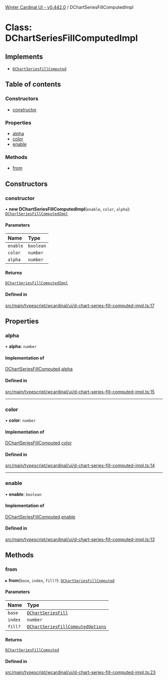 [Winter Cardinal UI - v0.442.0](../index.md) / DChartSeriesFillComputedImpl

# Class: DChartSeriesFillComputedImpl

## Implements

- [`DChartSeriesFillComputed`](../interfaces/DChartSeriesFillComputed.md)

## Table of contents

### Constructors

- [constructor](DChartSeriesFillComputedImpl.md#constructor)

### Properties

- [alpha](DChartSeriesFillComputedImpl.md#alpha)
- [color](DChartSeriesFillComputedImpl.md#color)
- [enable](DChartSeriesFillComputedImpl.md#enable)

### Methods

- [from](DChartSeriesFillComputedImpl.md#from)

## Constructors

### constructor

• **new DChartSeriesFillComputedImpl**(`enable`, `color`, `alpha`): [`DChartSeriesFillComputedImpl`](DChartSeriesFillComputedImpl.md)

#### Parameters

| Name | Type |
| :------ | :------ |
| `enable` | `boolean` |
| `color` | `number` |
| `alpha` | `number` |

#### Returns

[`DChartSeriesFillComputedImpl`](DChartSeriesFillComputedImpl.md)

#### Defined in

[src/main/typescript/wcardinal/ui/d-chart-series-fill-computed-impl.ts:17](https://github.com/winter-cardinal/winter-cardinal-ui/blob/v0.442.0/src/main/typescript/wcardinal/ui/d-chart-series-fill-computed-impl.ts#L17)

## Properties

### alpha

• **alpha**: `number`

#### Implementation of

[DChartSeriesFillComputed](../interfaces/DChartSeriesFillComputed.md).[alpha](../interfaces/DChartSeriesFillComputed.md#alpha)

#### Defined in

[src/main/typescript/wcardinal/ui/d-chart-series-fill-computed-impl.ts:15](https://github.com/winter-cardinal/winter-cardinal-ui/blob/v0.442.0/src/main/typescript/wcardinal/ui/d-chart-series-fill-computed-impl.ts#L15)

___

### color

• **color**: `number`

#### Implementation of

[DChartSeriesFillComputed](../interfaces/DChartSeriesFillComputed.md).[color](../interfaces/DChartSeriesFillComputed.md#color)

#### Defined in

[src/main/typescript/wcardinal/ui/d-chart-series-fill-computed-impl.ts:14](https://github.com/winter-cardinal/winter-cardinal-ui/blob/v0.442.0/src/main/typescript/wcardinal/ui/d-chart-series-fill-computed-impl.ts#L14)

___

### enable

• **enable**: `boolean`

#### Implementation of

[DChartSeriesFillComputed](../interfaces/DChartSeriesFillComputed.md).[enable](../interfaces/DChartSeriesFillComputed.md#enable)

#### Defined in

[src/main/typescript/wcardinal/ui/d-chart-series-fill-computed-impl.ts:13](https://github.com/winter-cardinal/winter-cardinal-ui/blob/v0.442.0/src/main/typescript/wcardinal/ui/d-chart-series-fill-computed-impl.ts#L13)

## Methods

### from

▸ **from**(`base`, `index`, `fill?`): [`DChartSeriesFillComputed`](../interfaces/DChartSeriesFillComputed.md)

#### Parameters

| Name | Type |
| :------ | :------ |
| `base` | [`DChartSeriesFill`](../interfaces/DChartSeriesFill.md) |
| `index` | `number` |
| `fill?` | [`DChartSeriesFillComputedOptions`](../interfaces/DChartSeriesFillComputedOptions.md) |

#### Returns

[`DChartSeriesFillComputed`](../interfaces/DChartSeriesFillComputed.md)

#### Defined in

[src/main/typescript/wcardinal/ui/d-chart-series-fill-computed-impl.ts:23](https://github.com/winter-cardinal/winter-cardinal-ui/blob/v0.442.0/src/main/typescript/wcardinal/ui/d-chart-series-fill-computed-impl.ts#L23)
